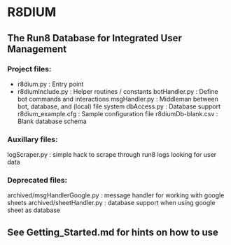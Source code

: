 # R8DIUM

## The Run8 Database for Integrated User Management

### Project files:

* r8dium.py : Entry point
* r8diumInclude.py : Helper routines / constants
botHandler.py : Define bot commands and interactions
msgHandler.py : Middleman between bot, database, and (local) file system
dbAccess.py   : Database support
r8dium_example.cfg : Sample configuration file
r8diumDb-blank.csv : Blank database schema


### Auxillary files:

logScraper.py  : simple hack to scrape through run8 logs looking for user data


### Deprecated files:

archived/msgHandlerGoogle.py  : message handler for working with google sheets
archived/sheetHandler.py  : database support when using google sheet as database


## See Getting_Started.md for hints on how to use


